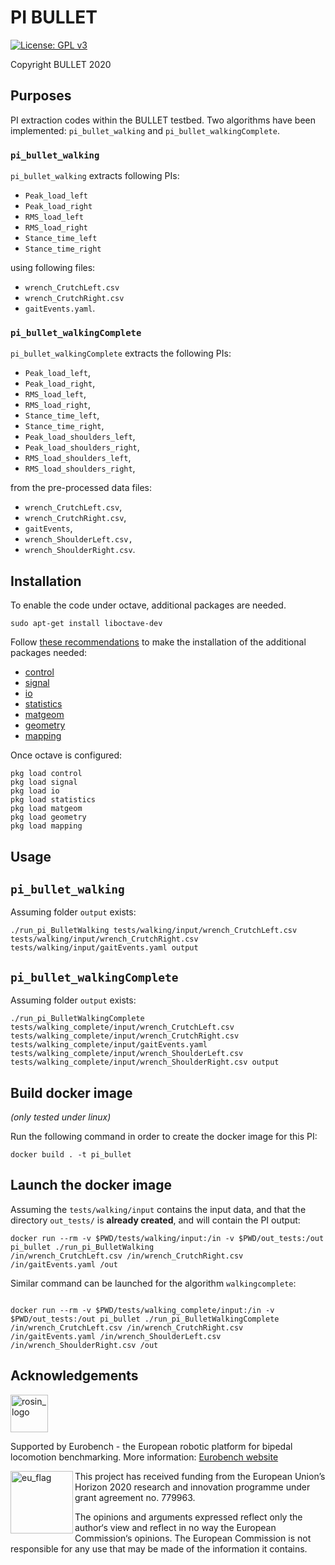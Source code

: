 # PI BULLET

[![License: GPL v3](https://img.shields.io/badge/License-GPLv3-blue.svg)](https://www.gnu.org/licenses/gpl-3.0)

Copyright BULLET 2020

## Purposes

PI extraction codes within the BULLET testbed.
Two algorithms have been implemented: `pi_bullet_walking` and `pi_bullet_walkingComplete`.

### `pi_bullet_walking`

`pi_bullet_walking` extracts following PIs:

- `Peak_load_left`
- `Peak_load_right`
- `RMS_load_left`
- `RMS_load_right`
- `Stance_time_left`
- `Stance_time_right`

using following files:

- `wrench_CrutchLeft.csv`
- `wrench_CrutchRight.csv`
- `gaitEvents.yaml`.

### `pi_bullet_walkingComplete`

`pi_bullet_walkingComplete` extracts the following PIs:

- `Peak_load_left`,
- `Peak_load_right`,
- `RMS_load_left`,
- `RMS_load_right`,
- `Stance_time_left`,
- `Stance_time_right`,
- `Peak_load_shoulders_left`,
- `Peak_load_shoulders_right`,
- `RMS_load_shoulders_left`,
- `RMS_load_shoulders_right`,

from the pre-processed data files:

- `wrench_CrutchLeft.csv`,
- `wrench_CrutchRight.csv`,
- `gaitEvents`,
- `wrench_ShoulderLeft.csv,`
- `wrench_ShoulderRight.csv`.

## Installation

To enable the code under octave, additional packages are needed.

```console
sudo apt-get install liboctave-dev
```

Follow [these recommendations](https://octave.org/doc/v4.2.1/Installing-and-Removing-Packages.html) to make the installation of the additional packages needed:

- [control](https://octave.sourceforge.io/control/index.html)
- [signal](https://octave.sourceforge.io/signal/index.html)
- [io](https://octave.sourceforge.io/io/index.html)
- [statistics](https://octave.sourceforge.io/statistics/index.html)
- [matgeom](https://octave.sourceforge.io/matgeom/index.html)
- [geometry](https://octave.sourceforge.io/geometry/index.html)
- [mapping](https://octave.sourceforge.io/mapping/index.html)

Once octave is configured:

```console
pkg load control
pkg load signal
pkg load io
pkg load statistics
pkg load matgeom
pkg load geometry
pkg load mapping
```

## Usage

## `pi_bullet_walking`

Assuming folder `output` exists:

```console
./run_pi_BulletWalking tests/walking/input/wrench_CrutchLeft.csv tests/walking/input/wrench_CrutchRight.csv tests/walking/input/gaitEvents.yaml output
```

## `pi_bullet_walkingComplete`

Assuming folder `output` exists:

```console
./run_pi_BulletWalkingComplete tests/walking_complete/input/wrench_CrutchLeft.csv tests/walking_complete/input/wrench_CrutchRight.csv tests/walking_complete/input/gaitEvents.yaml tests/walking_complete/input/wrench_ShoulderLeft.csv tests/walking_complete/input/wrench_ShoulderRight.csv output
```

## Build docker image

_(only tested under linux)_

Run the following command in order to create the docker image for this PI:

```console
docker build . -t pi_bullet
```

## Launch the docker image

Assuming the `tests/walking/input` contains the input data, and that the directory `out_tests/` is **already created**, and will contain the PI output:

```shell
docker run --rm -v $PWD/tests/walking/input:/in -v $PWD/out_tests:/out pi_bullet ./run_pi_BulletWalking
/in/wrench_CrutchLeft.csv /in/wrench_CrutchRight.csv /in/gaitEvents.yaml /out
```

Similar command can be launched for the algorithm `walkingcomplete`:

```shell

docker run --rm -v $PWD/tests/walking_complete/input:/in -v $PWD/out_tests:/out pi_bullet ./run_pi_BulletWalkingComplete /in/wrench_CrutchLeft.csv /in/wrench_CrutchRight.csv /in/gaitEvents.yaml /in/wrench_ShoulderLeft.csv /in/wrench_ShoulderRight.csv /out

```

## Acknowledgements

<a href="http://eurobench2020.eu">
  <img src="http://eurobench2020.eu/wp-content/uploads/2018/06/cropped-logoweb.png"
       alt="rosin_logo" height="60" >
</a>

Supported by Eurobench - the European robotic platform for bipedal locomotion benchmarking.
More information: [Eurobench website][eurobench_website]

<img src="http://eurobench2020.eu/wp-content/uploads/2018/02/euflag.png"
     alt="eu_flag" width="100" align="left" >

This project has received funding from the European Union’s Horizon 2020
research and innovation programme under grant agreement no. 779963.

The opinions and arguments expressed reflect only the author‘s view and
reflect in no way the European Commission‘s opinions.
The European Commission is not responsible for any use that may be made
of the information it contains.

[eurobench_logo]: http://eurobench2020.eu/wp-content/uploads/2018/06/cropped-logoweb.png
[eurobench_website]: http://eurobench2020.eu "Go to website"
